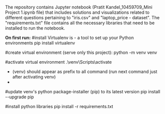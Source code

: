 The repository contains Jupyter notebook (Pratit Kandel_10459709_Mini Project 1.ipynb file) that includes solutions and visualizations related to different questions pertaining to "iris.csv" and "laptop_price - dataset". The "requirements.txt" file contains all the necessary libraries that need to be installed to run the notebook.

**On first run:**
#install Virtualenv is - a tool to set up your Python environments
pip install virtualenv

#create virtual environment (serve only this project):
python -m venv venv

#activate virtual environment
.\venv\Scripts\activate 
+ (venv) should appear as prefix to all command (run next command just after activating venv)
+ 
#update venv's python package-installer (pip) to its latest version
pip install --upgrade pip

#install python libraries
pip install -r requirements.txt
